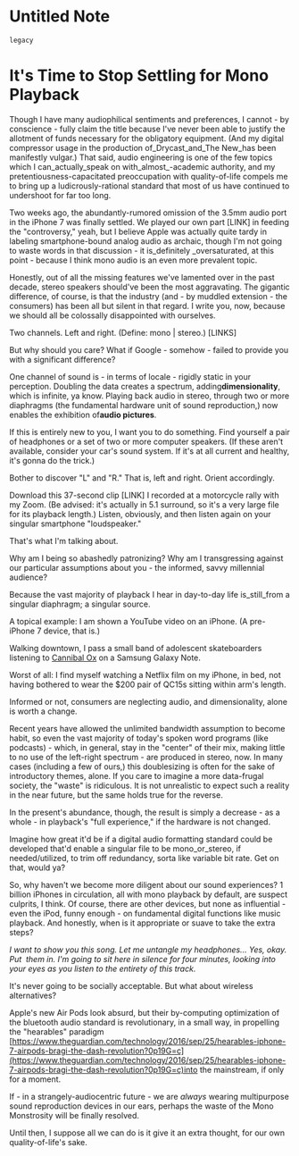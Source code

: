 # Untitled Note

`legacy`

# It's Time to Stop Settling for Mono Playback

Though I have many audiophilical sentiments and preferences, I cannot - by conscience - fully claim the title because I've never been able to justify the allotment of funds necessary for the obligatory equipment. (And my digital compressor usage in the production of_Drycast_and_The New_has been manifestly vulgar.) That said, audio engineering is one of the few topics which I can_actually_speak on with_almost_-academic authority, and my pretentiousness-capacitated preoccupation with quality-of-life compels me to bring up a ludicrously-rational standard that most of us have continued to undershoot for far too long.

Two weeks ago, the abundantly-rumored omission of the 3.5mm audio port in the iPhone 7 was finally settled. We played our own part [LINK] in feeding the "controversy," yeah, but I believe Apple was actually quite tardy in labeling smartphone-bound analog audio as archaic, though I'm not going to waste words in that discussion - it is_definitely _oversaturated, at this point - because I think mono audio is an even more prevalent topic.

Honestly, out of all the missing features we've lamented over in the past decade, stereo speakers should've been the most aggravating. The gigantic difference, of course, is that the industry (and - by muddled extension - the consumers) has been all but silent in that regard. I write you, now, because we should all be colossally disappointed with ourselves.

Two channels. Left and right. (Define: mono | stereo.) [LINKS]

But why should you care? What if Google - somehow - failed to provide you with a significant difference?

One channel of sound is - in terms of locale - rigidly static in your perception. Doubling the data creates a spectrum, adding**dimensionality**, which is infinite, ya know. Playing back audio in stereo, through two or more diaphragms (the fundamental hardware unit of sound reproduction,) now enables the exhibition of**audio pictures**.

If this is entirely new to you, I want you to do something. Find yourself a pair of headphones or a set of two or more computer speakers. (If these aren't available, consider your car's sound system. If it's at all current and healthy, it's gonna do the trick.)

Bother to discover "L" and "R." That is, left and right. Orient accordingly.

Download this 37-second clip [LINK] I recorded at a motorcycle rally with my Zoom. (Be advised: it's actually in 5.1 surround, so it's a very large file for its playback length.) Listen, obviously, and then listen again on your singular smartphone "loudspeaker."

That's what I'm talking about.

Why am I being so abashedly patronizing? Why am I transgressing against our particular assumptions about you - the informed, savvy millennial audience?

Because the vast majority of playback I hear in day-to-day life is_still_from a singular diaphragm; a singular source.

A topical example: I am shown a YouTube video on an iPhone. (A pre-iPhone 7 device, that is.)

Walking downtown, I pass a small band of adolescent skateboarders listening to []()[]()[]()[Cannibal Ox]() on a Samsung Galaxy Note.

Worst of all: I find myself watching a Netflix film on my iPhone, in bed, not having bothered to wear the $200 pair of QC15s sitting within arm's length.

Informed or not, consumers are neglecting audio, and dimensionality, alone is worth a change.

Recent years have allowed the unlimited bandwidth assumption to become habit, so even the vast majority of today's spoken word programs (like podcasts) - which, in general, stay in the "center" of their mix, making little to no use of the left-right spectrum - are produced in stereo, now. In many cases (including a few of ours,) this doublesizing is often for the sake of introductory themes, alone. If you care to imagine a more data-frugal society, the "waste" is ridiculous. It is not unrealistic to expect such a reality in the near future, but the same holds true for the reverse.

In the present's abundance, though, the result is simply a decrease - as a whole - in playback's "full experience," if the hardware is not changed.

Imagine how great it'd be if a digital audio formatting standard could be developed that'd enable a singular file to be mono_or_stereo, if needed/utilized, to trim off redundancy, sorta like variable bit rate. Get on that, would ya?

So, why haven't we become more diligent about our sound experiences? 1 billion iPhones in circulation, all with mono playback by default, are suspect culprits, I think. Of course, there are other devices, but none as influential - even the iPod, funny enough - on fundamental digital functions like music playback. And honestly, when is it appropriate or suave to take the extra steps? 

_I want to show you this song. Let me untangle my headphones... Yes, okay. Put  them in. I'm going to sit here in silence for four minutes, looking into your eyes as you listen to the entirety of this track._

It's never going to be socially acceptable. But what about wireless alternatives?

Apple's new Air Pods look absurd, but their by-computing optimization of the bluetooth audio standard is revolutionary, in a small way, in propelling the "hearables" paradigm [](https://www.theguardian.com/technology/2016/sep/25/hearables-iphone-7-airpods-bragi-the-dash-revolution?0p19G=c)[https://www.theguardian.com/technology/2016/sep/25/hearables-iphone-7-airpods-bragi-the-dash-revolution?0p19G=c](https://www.theguardian.com/technology/2016/sep/25/hearables-iphone-7-airpods-bragi-the-dash-revolution?0p19G=c)into the mainstream, if only for a moment. 

If - in a strangely-audiocentric future - we are _always_ wearing multipurpose sound reproduction devices in our ears, perhaps the waste of the Mono Monstrosity will be finally resolved.

Until then, I suppose all we can do is it give it an extra thought, for our own quality-of-life's sake.
